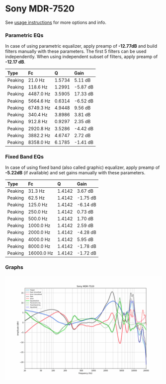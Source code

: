 # Sony MDR-7520
See [usage instructions](https://github.com/jaakkopasanen/AutoEq#usage) for more options and info.

### Parametric EQs
In case of using parametric equalizer, apply preamp of **-12.77dB** and build filters manually
with these parameters. The first 5 filters can be used independently.
When using independent subset of filters, apply preamp of **-12.17 dB**.

| Type    | Fc        |      Q | Gain     |
|:--------|:----------|:-------|:---------|
| Peaking | 21.0 Hz   | 1.5734 | 5.11 dB  |
| Peaking | 118.6 Hz  | 1.2991 | -5.87 dB |
| Peaking | 4487.0 Hz | 3.5905 | 17.33 dB |
| Peaking | 5664.6 Hz | 0.6314 | -6.52 dB |
| Peaking | 6749.3 Hz | 4.9448 | 9.56 dB  |
| Peaking | 340.4 Hz  | 3.8986 | 3.81 dB  |
| Peaking | 912.8 Hz  | 0.9297 | 2.35 dB  |
| Peaking | 2920.8 Hz | 3.5286 | -4.42 dB |
| Peaking | 3882.2 Hz | 4.6747 | 2.72 dB  |
| Peaking | 8358.0 Hz | 6.1785 | -1.41 dB |

### Fixed Band EQs
In case of using fixed band (also called graphic) equalizer, apply preamp of **-5.22dB**
(if available) and set gains manually with these parameters.

| Type    | Fc         |      Q | Gain     |
|:--------|:-----------|:-------|:---------|
| Peaking | 31.3 Hz    | 1.4142 | 3.67 dB  |
| Peaking | 62.5 Hz    | 1.4142 | -1.75 dB |
| Peaking | 125.0 Hz   | 1.4142 | -6.14 dB |
| Peaking | 250.0 Hz   | 1.4142 | 0.73 dB  |
| Peaking | 500.0 Hz   | 1.4142 | 1.70 dB  |
| Peaking | 1000.0 Hz  | 1.4142 | 2.59 dB  |
| Peaking | 2000.0 Hz  | 1.4142 | -4.28 dB |
| Peaking | 4000.0 Hz  | 1.4142 | 5.95 dB  |
| Peaking | 8000.0 Hz  | 1.4142 | -1.78 dB |
| Peaking | 16000.0 Hz | 1.4142 | -1.72 dB |

### Graphs
![](./Sony%20MDR-7520.png)